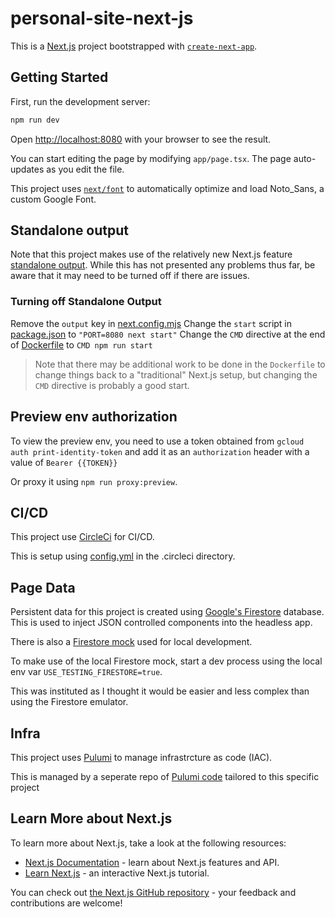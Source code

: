 # personal-site-next-js

This is a [Next.js](https://nextjs.org/) project bootstrapped with [`create-next-app`](https://github.com/vercel/next.js/tree/canary/packages/create-next-app).

## Getting Started

First, run the development server:

```bash
npm run dev
```

Open [http://localhost:8080](http://localhost:8080) with your browser to see the result.

You can start editing the page by modifying `app/page.tsx`. The page auto-updates as you edit the file.

This project uses [`next/font`](https://nextjs.org/docs/basic-features/font-optimization) to automatically optimize and load Noto_Sans, a custom Google Font.

## Standalone output

Note that this project makes use of the relatively new Next.js feature [standalone output](https://nextjs.org/docs/pages/api-reference/next-config-js/output). While this has not presented any problems thus far, be aware that it may need to be turned off if there are issues.

### Turning off Standalone Output

Remove the `output` key in [next.config.mjs](./next.config.mjs)
Change the `start` script in [package.json](package.json) to `"PORT=8080 next start"`
Change the `CMD` directive at the end of [Dockerfile](Dockerfile) to `CMD npm run start`

> Note that there may be additional work to be done in the `Dockerfile` to change things back to a "traditional" Next.js setup, but changing the `CMD` directive is probably a good start.

## Preview env authorization

To view the preview env, you need to use a token obtained from `gcloud auth print-identity-token` and add it as an `authorization` header with a value of `Bearer {{TOKEN}}`

Or proxy it using `npm run proxy:preview`.

## CI/CD

This project use [CircleCi](https://circleci.com/) for CI/CD.

This is setup using [config.yml](.circleci/config.yml) in the .circleci directory.

## Page Data

Persistent data for this project is created using [Google's Firestore](https://firebase.google.com/docs/firestore) database. This is used to inject JSON controlled components into the headless app.

There is also a [Firestore mock](app/_utils/firestoreMock.js) used for local development.

To make use of the local Firestore mock, start a dev process using the local env var `USE_TESTING_FIRESTORE=true`.

This was instituted as I thought it would be easier and less complex than using the Firestore emulator.

## Infra

This project uses [Pulumi](https://www.pulumi.com/) to manage infrastrcture as code (IAC).

This is managed by a seperate repo of [Pulumi code](https://github.com/timmalstead/personal-site-gcp-infra) tailored to this specific project

## Learn More about Next.js

To learn more about Next.js, take a look at the following resources:

-   [Next.js Documentation](https://nextjs.org/docs) - learn about Next.js features and API.
-   [Learn Next.js](https://nextjs.org/learn) - an interactive Next.js tutorial.

You can check out [the Next.js GitHub repository](https://github.com/vercel/next.js/) - your feedback and contributions are welcome!
